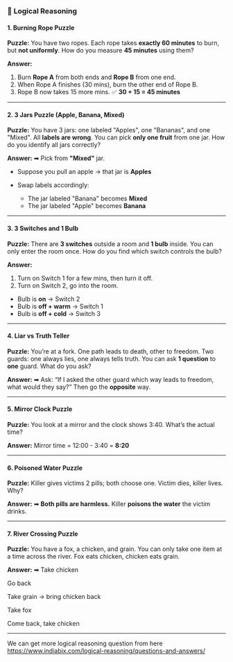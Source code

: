 ### 🧠 **Logical Reasoning**

#### **1. Burning Rope Puzzle**

**Puzzle:**
You have two ropes. Each rope takes **exactly 60 minutes** to burn, but **not uniformly**.
How do you measure **45 minutes** using them?

**Answer:**

1. Burn **Rope A** from both ends and **Rope B** from one end.
2. When Rope A finishes (30 mins), burn the other end of Rope B.
3. Rope B now takes 15 more mins.
   ✅ **30 + 15 = 45 minutes**

---

#### **2. 3 Jars Puzzle (Apple, Banana, Mixed)**

**Puzzle:**
You have 3 jars: one labeled "Apples", one "Bananas", and one "Mixed". All **labels are wrong**.
You can pick **only one fruit** from one jar.
How do you identify all jars correctly?

**Answer:**
➡ Pick from **"Mixed"** jar.

* Suppose you pull an apple → that jar is **Apples**
* Swap labels accordingly:

  * The jar labeled "Banana" becomes **Mixed**
  * The jar labeled "Apple" becomes **Banana**

---

#### **3. 3 Switches and 1 Bulb**

**Puzzle:**
There are **3 switches** outside a room and **1 bulb** inside. You can only enter the room once.
How do you find which switch controls the bulb?

**Answer:**

1. Turn on Switch 1 for a few mins, then turn it off.
2. Turn on Switch 2, go into the room.

* Bulb is **on** → Switch 2
* Bulb is **off + warm** → Switch 1
* Bulb is **off + cold** → Switch 3

---

#### **4. Liar vs Truth Teller**

**Puzzle:**
You’re at a fork. One path leads to death, other to freedom.
Two guards: one always lies, one always tells truth.
You can ask **1 question** to **one** guard.
What do you ask?

**Answer:**
➡ Ask: “If I asked the other guard which way leads to freedom, what would they say?”
Then go the **opposite** way.

---

#### **5. Mirror Clock Puzzle**

**Puzzle:**
You look at a mirror and the clock shows 3:40.
What’s the actual time?

**Answer:**
Mirror time = 12:00 - 3:40 = **8:20**

---

#### **6. Poisoned Water Puzzle**

**Puzzle:**
Killer gives victims 2 pills; both choose one.
Victim dies, killer lives.
Why?

**Answer:**
➡ **Both pills are harmless.**
Killer **poisons the water** the victim drinks.

---

#### **7. River Crossing Puzzle**

**Puzzle:**
You have a fox, a chicken, and grain. You can only take one item at a time across the river. Fox eats chicken, chicken eats grain.

**Answer:**
➡ Take chicken

Go back

Take grain → bring chicken back

Take fox

Come back, take chicken

---

We can get more logical reasoning question from here 
https://www.indiabix.com/logical-reasoning/questions-and-answers/
